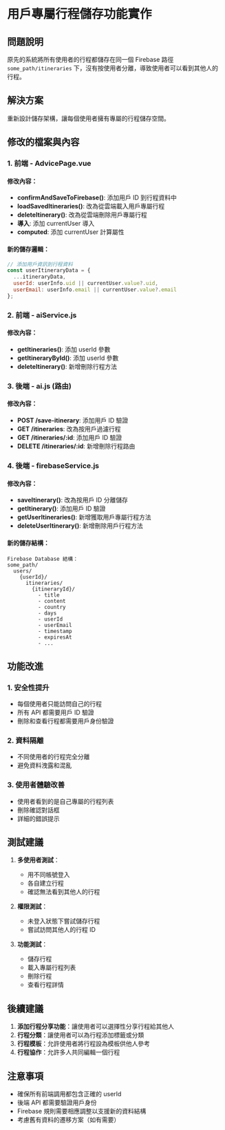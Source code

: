 # 用戶專屬行程儲存功能實作

## 問題說明
原先的系統將所有使用者的行程都儲存在同一個 Firebase 路徑 `some_path/itineraries` 下，沒有按使用者分離，導致使用者可以看到其他人的行程。

## 解決方案
重新設計儲存架構，讓每個使用者擁有專屬的行程儲存空間。

## 修改的檔案與內容

### 1. 前端 - AdvicePage.vue

#### 修改內容：
- **confirmAndSaveToFirebase()**: 添加用戶 ID 到行程資料中
- **loadSavedItineraries()**: 改為從雲端載入用戶專屬行程
- **deleteItinerary()**: 改為從雲端刪除用戶專屬行程
- **導入**: 添加 currentUser 導入
- **computed**: 添加 currentUser 計算屬性

#### 新的儲存邏輯：
```javascript
// 添加用戶資訊到行程資料
const userItineraryData = {
  ...itineraryData,
  userId: userInfo.uid || currentUser.value?.uid,
  userEmail: userInfo.email || currentUser.value?.email
};
```

### 2. 前端 - aiService.js

#### 修改內容：
- **getItineraries()**: 添加 userId 參數
- **getItineraryById()**: 添加 userId 參數  
- **deleteItinerary()**: 新增刪除行程方法

### 3. 後端 - ai.js (路由)

#### 修改內容：
- **POST /save-itinerary**: 添加用戶 ID 驗證
- **GET /itineraries**: 改為按用戶過濾行程
- **GET /itineraries/:id**: 添加用戶 ID 驗證
- **DELETE /itineraries/:id**: 新增刪除行程路由

### 4. 後端 - firebaseService.js

#### 修改內容：
- **saveItinerary()**: 改為按用戶 ID 分離儲存
- **getItinerary()**: 添加用戶 ID 驗證
- **getUserItineraries()**: 新增獲取用戶專屬行程方法
- **deleteUserItinerary()**: 新增刪除用戶行程方法

#### 新的儲存結構：
```
Firebase Database 結構：
some_path/
  users/
    {userId}/
      itineraries/
        {itineraryId}/
          - title
          - content
          - country
          - days
          - userId
          - userEmail
          - timestamp
          - expiresAt
          - ...
```

## 功能改進

### 1. 安全性提升
- 每個使用者只能訪問自己的行程
- 所有 API 都需要用戶 ID 驗證
- 刪除和查看行程都需要用戶身份驗證

### 2. 資料隔離
- 不同使用者的行程完全分離
- 避免資料洩露和混亂

### 3. 使用者體驗改善
- 使用者看到的是自己專屬的行程列表
- 刪除確認對話框
- 詳細的錯誤提示

## 測試建議

1. **多使用者測試**：
   - 用不同帳號登入
   - 各自建立行程
   - 確認無法看到其他人的行程

2. **權限測試**：
   - 未登入狀態下嘗試儲存行程
   - 嘗試訪問其他人的行程 ID

3. **功能測試**：
   - 儲存行程
   - 載入專屬行程列表
   - 刪除行程
   - 查看行程詳情

## 後續建議

1. **添加行程分享功能**：讓使用者可以選擇性分享行程給其他人
2. **行程分類**：讓使用者可以為行程添加標籤或分類
3. **行程模板**：允許使用者將行程設為模板供他人參考
4. **行程協作**：允許多人共同編輯一個行程

## 注意事項

- 確保所有前端調用都包含正確的 userId
- 後端 API 都需要驗證用戶身份
- Firebase 規則需要相應調整以支援新的資料結構
- 考慮舊有資料的遷移方案（如有需要）
